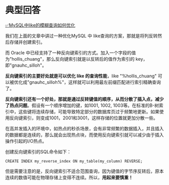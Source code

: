 # 典型回答

[✅MySQL中like的模糊查询如何优化](https://www.yuque.com/hollis666/fo22bm/zrt2y30mhdgiremc?view=doc_embed)

我们在上面的文章中讲过一种优化MySQL 中 like查询的方案，那就是将列反转然后存储并创建索引。

而 Oracle 中已经支持了一种反向键索引的方式。加入一个字段的值为"hollis_chuang"，那么反向键索引就是以反转后的值作为索引的 key，即"gnauhc_silloh"。

**反向键索引的主要好处就是可以优化 like 的查询性能**，like "%hollis_chuang" 可以被优化成"gnauhc_silloh%"，这样就可以利用最左前缀匹配进行索引精确查询了。

**反向键索引还有一个好处，那就是通过反转键值的顺序，从而分散了插入点，减少了热点问题**。假设有一个顺序增加的键，如1001, 1002, 1003等。在标准的B-树索引中，这些键将连续存储，可能导致特定部分的数据库页过于频繁地更新。如果使用反向键索引，则变成1001，2001和3001，这样存储的位置就更加分散一些。

在高并发插入的环境中，如热点的秒杀场景，会有非常频繁的数据插入，并且插入的数据都是连续的，那么就会出现热点块，而使用反向键索引就可以减少由于插入操作引起的I/O热点。

创建反向键索引的SQL命令如下：

```
CREATE INDEX my_reverse_index ON my_table(my_column) REVERSE;
```

但是需要注意的是，反向键索引不适合范围查询，因为键值的字节序反转后，原本连续的数值可能在物理存储上变得不连续。所以，**用起来要慎重！**
